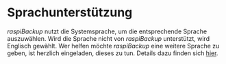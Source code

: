 # Sprachunterstützung

*raspiBackup* nutzt die Systemsprache, um die entsprechende Sprache auszuwählen.
Wird die Sprache nicht von *raspiBackup* unterstützt, wird Englisch gewählt. Wer
helfen möchte *raspiBackup* eine weitere Sprache zu geben, ist herzlich eingeladen,
dieses zu tun. Details dazu finden sich [hier](../local-language-support-for-languages-other-than-de-and-en-l10n.md).

[.status]: done
[.source]: https://linux-tips-and-tricks.de/de/raspibackupcategoried/603-raspibackup-local-language-support-for-languages-other-than-de-and-en-l10n
